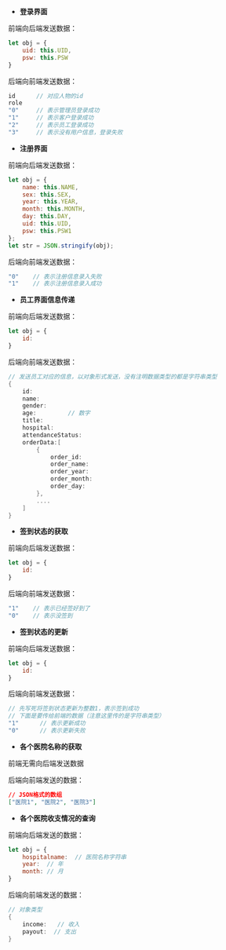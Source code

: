 - **登录界面**

前端向后端发送数据：

```js
let obj = {
    uid: this.UID,
    psw: this.PSW
}
```

后端向前端发送数据：

```c#
id      // 对应人物的id
role
"0"	    // 表示管理员登录成功
"1"	    // 表示客户登录成功
"2"	    // 表示员工登录成功
"3"	 	// 表示没有用户信息，登录失败
```





- **注册界面**

前端向后端发送数据：

```js
let obj = {
    name: this.NAME,
    sex: this.SEX,
    year: this.YEAR,
    month: this.MONTH,
    day: this.DAY,
    uid: this.UID,
    psw: this.PSW1
};
let str = JSON.stringify(obj);
```

后端向前端发送数据：

```c#
"0"    // 表示注册信息录入失败
"1"    // 表示注册信息录入成功
```



- **员工界面信息传递**

前端向后端发送数据：

```js
let obj = {
    id:
}
```

后端向前端发送数据：

```c#
// 发送员工对应的信息，以对象形式发送，没有注明数据类型的都是字符串类型
{
    id:
    name:
    gender:
    age:         // 数字
    title:
    hospital:
    attendanceStatus:
    orderData:[
        {
            order_id:
            order_name:
            order_year:
            order_month:
            order_day:
        },
        ....
    ]
}
```



- **签到状态的获取**

前端向后端发送数据：

```js
let obj = {
    id:
}
```

后端向前端发送数据：

```c#
"1"    // 表示已经签好到了
"0"    // 表示没签到
```



- **签到状态的更新**

前端向后端发送数据：

```js
let obj = {
    id:
}
```

后端向前端发送数据：

```c#
// 先写死将签到状态更新为整数1，表示签到成功
// 下面是要传给前端的数据（注意这里传的是字符串类型）
"1"      // 表示更新成功
"0"      // 表示更新失败
```



- **各个医院名称的获取**

前端无需向后端发送数据

后端向前端发送的数据：

```json
// JSON格式的数组
["医院1", "医院2", "医院3"]
```



- **各个医院收支情况的查询**

前端向后端发送的数据：

```js
let obj = {
    hospitalname:  // 医院名称字符串
    year:  // 年
    month: // 月
}
```

后端向前端发送的数据：

```c++
// 对象类型
{
    income:   // 收入
    payout:  // 支出
}
```

